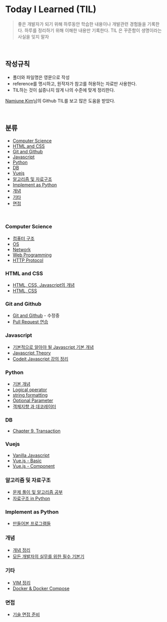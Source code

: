 # Today I Learned (TIL)

> 좋은 개발자가 되기 위해 하루동안 학습한 내용이나 개발관련 경험들을 기록한다.
> 하루를 정리하기 위해 이해한 내용만 기록한다.
> TIL 은 꾸준함이 생명이라는 사실을 잊지 말자
    

<br>


## 작성규칙

- 폴더와 파일명은 영문으로 작성
- reference를 명시하고, 원작자가 참고를 허용하는 자료만 사용한다.
- TIL하는 것이 싫증나지 않게 나의 수준에 맞게 정리한다.

[Namjune Kim](https://github.com/namjunemy)님의 Github TIL를 보고 많은 도움을 받았다.

<br>

## 분류

+ [Computer Science](#computer-science)
+ [HTML and CSS](#html-and-css)
+ [Git and Github](#git-and-github)
+ [Javascript](#javascript)
+ [Python](#python)
+ [DB](#db)
+ [Vuejs](#vuejs)
+ [알고리즘 및 자료구조](#알고리즘-및-자료구조)
+ [Implement as Python](#implement-as-python)
+ [개념](#개념)
+ [기타](#기타)
+ [면접](#면접)

<br>

### Computer Science

- [컴퓨터 구조](https://github.com/kdh92417/TIL/blob/master/cs/computer_structure.md)
- [OS](https://github.com/kdh92417/TIL/blob/master/cs/os.md)
- [Network](https://github.com/kdh92417/TIL/blob/master/cs/network.md)
- [Web Programming](https://github.com/kdh92417/TIL/blob/master/cs/web_programming.md)
- [HTTP Protocol](https://github.com/kdh92417/TIL/blob/master/cs/http_protocol.md)

### HTML and CSS

- [HTML, CSS, Javascript의 개념](https://github.com/kdh92417/TIL/blob/master/html_css/basic_language_of_web.md)
- [HTML, CSS](https://github.com/kdh92417/TIL/blob/master/html_css/html_css.md)

### Git and Github

- [Git and Github](https://github.com/kdh92417/TIL/blob/master/git/git_and_github.md) - 수정중
- [Pull Request 연습](https://github.com/kdh92417/TIL/blob/master/git/pullrequest_practice.md)

### Javascript

- [기본적으로 알아야 될 Javascript 기본 개념](https://github.com/kdh92417/TIL/blob/master/javascript/javascript_basic.md)
- [Javascript Theory](https://github.com/kdh92417/TIL/blob/master/javascript/javascript_theory.md)
- [Codeit Javascript 강의 정리](https://github.com/kdh92417/TIL/blob/master/javascript/codeit_javascript.md)

### Python

- [기본 개념](https://github.com/kdh92417/TIL/blob/master/python/basic_theory_in_python.md)
- [Logical operator](https://github.com/kdh92417/TIL/blob/master/python/logical_operator.md)
- [string formatting](https://github.com/kdh92417/TIL/blob/master/python/string_formatting.md)
- [Optional Parameter](https://github.com/kdh92417/TIL/blob/master/python/optional_parameter.md)
- [객체지향 과 데코레이터](https://github.com/kdh92417/TIL/blob/master/python/dependency)

### DB

- [Chapter 9. Transaction](https://github.com/kdh92417/TIL/blob/master/db/ms_sql.md)

### Vuejs

- [Vanilla Javascript](https://github.com/kdh92417/TIL/blob/master/vuejs/vanilla_javascript.md)
- [Vue.js - Basic](https://github.com/kdh92417/TIL/blob/master/vuejs/vuejs.md)
- [Vue.js - Component](https://github.com/kdh92417/TIL/blob/master/vuejs/components.md)


### 알고리즘 및 자료구조

- [문제 풀이 및 알고리즘 공부](https://github.com/kdh92417/TIL/blob/master/algorithm/algorithm.md)
- [자료구조 in Python](https://github.com/kdh92417/TIL/blob/master/data_structure/data_structure.md)

### Implement as Python

- [만들어본 프로그램들](https://github.com/kdh92417/TIL/blob/master/program/readme.md)

### 개념

- [개념 정리](https://github.com/kdh92417/TIL/blob/master/data/unknown_theory.md)
- [모든 개발자의 실무를 위한 필수 기본기](https://github.com/kdh92417/TIL/blob/master/basic/essential_basic_skills/essential_basic_skills.md)

### 기타

- [VIM 정리](https://github.com/kdh92417/TIL/blob/master/etc/vim.md)
- [Docker & Docker Compose](https://github.com/kdh92417/TIL/blob/master/etc/docker.md)

### 면접

- [기술 면접 준비](https://github.com/kdh92417/TIL/blob/master/etc/technical_interview.md)



